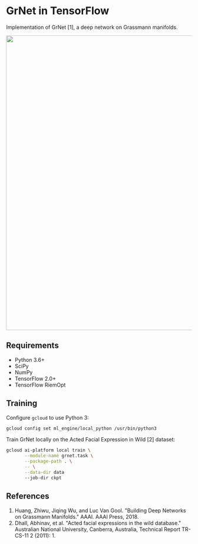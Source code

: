 # GrNet in TensorFlow

Implementation of GrNet [1], a deep network on Grassmann manifolds.

<img align="center" width="800" src="https://github.com/master/tensorflow-riemopt/blob/master/examples/grnet/grnet.png?raw=true">

## Requirements

 * Python 3.6+
 * SciPy
 * NumPy
 * TensorFlow 2.0+
 * TensorFlow RiemOpt

## Training

Configure `gcloud` to use Python 3:

```bash
gcloud config set ml_engine/local_python /usr/bin/python3
```

Train GrNet locally on the Acted Facial Expression in Wild [2] dataset:

```bash
gcloud ai-platform local train \
       --module-name grnet.task \
       --package-path . \
       -- \
       --data-dir data
       --job-dir ckpt
```

## References

 1. Huang, Zhiwu, Jiqing Wu, and Luc Van Gool. "Building Deep Networks on
 Grassmann Manifolds." AAAI. AAAI Press, 2018.
 2. Dhall, Abhinav, et al. "Acted facial expressions in the wild database."
 Australian National University, Canberra, Australia, Technical Report
 TR-CS-11 2 (2011): 1.
